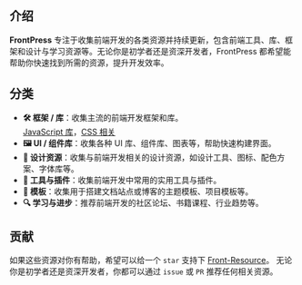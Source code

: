 ## 介绍

**FrontPress** 专注于收集前端开发的各类资源并持续更新，包含前端工具、库、框架和设计与学习资源等。无论你是初学者还是资深开发者，FrontPress 都希望能帮助你快速找到所需的资源，提升开发效率。

## 分类
- **🛠️ 框架 / 库**：收集主流的前端开发框架和库。  
  [JavaScript 库](../framework/javascript.md)，[CSS 相关](../framework/css.md)
- **🖼️ UI / 组件库**：收集各种 UI 库、组件库、图表等，帮助快速构建界面。
- **🎨 设计资源**：收集与前端开发相关的设计资源，如设计工具、图标、配色方案、字体库等。
- **🔨 工具与插件**：收集前端开发中常用的实用工具与插件。
- **📰 模板**：收集用于搭建文档站点或博客的主题模板、项目模板等。
- **🔍 学习与进步**：推荐前端开发的社区论坛、书籍课程、行业趋势等。

## 贡献

如果这些资源对你有帮助，希望可以给一个 `star` 支持下 [Front-Resource](https://github.com/zhenghaoyang24/Front-Resource)。
无论你是初学者还是资深开发者，你都可以通过 `issue` 或 `PR` 推荐任何相关资源。

